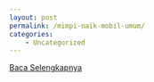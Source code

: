 ```yaml
---
layout: post
permalink: /mimpi-naik-mobil-umum/
categories:
    - Uncategorized
---
```


[Baca Selengkapnya](/06)